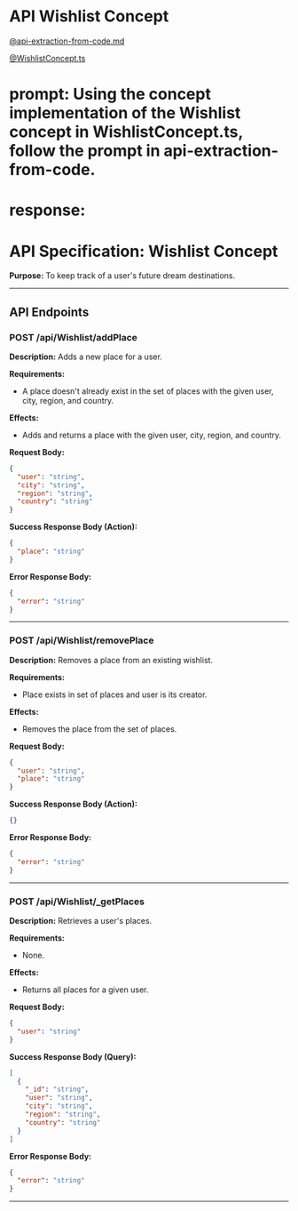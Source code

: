 # API Wishlist Concept

[@api-extraction-from-code.md](../../tools/api-extraction-from-code.md)

[@WishlistConcept.ts](../../../src/concepts/Wishlist/WishlistConcept.ts)

# prompt: Using the concept implementation of the Wishlist concept in WishlistConcept.ts, follow the prompt in api-extraction-from-code.

# response:

# API Specification: Wishlist Concept

**Purpose:** To keep track of a user's future dream destinations.

---

## API Endpoints

### POST /api/Wishlist/addPlace

**Description:** Adds a new place for a user.

**Requirements:**
- A place doesn't already exist in the set of places with the given user, city, region, and country.

**Effects:**
- Adds and returns a place with the given user, city, region, and country.

**Request Body:**
```json
{
  "user": "string",
  "city": "string",
  "region": "string",
  "country": "string"
}
```

**Success Response Body (Action):**
```json
{
  "place": "string"
}
```

**Error Response Body:**
```json
{
  "error": "string"
}
```
---

### POST /api/Wishlist/removePlace

**Description:** Removes a place from an existing wishlist.

**Requirements:**
- Place exists in set of places and user is its creator.

**Effects:**
- Removes the place from the set of places.

**Request Body:**
```json
{
  "user": "string",
  "place": "string"
}
```

**Success Response Body (Action):**
```json
{}
```

**Error Response Body:**
```json
{
  "error": "string"
}
```
---

### POST /api/Wishlist/_getPlaces

**Description:** Retrieves a user's places.

**Requirements:**
- None.

**Effects:**
- Returns all places for a given user.

**Request Body:**
```json
{
  "user": "string"
}
```

**Success Response Body (Query):**
```json
[
  {
    "_id": "string",
    "user": "string",
    "city": "string",
    "region": "string",
    "country": "string"
  }
]
```

**Error Response Body:**
```json
{
  "error": "string"
}
```
---
